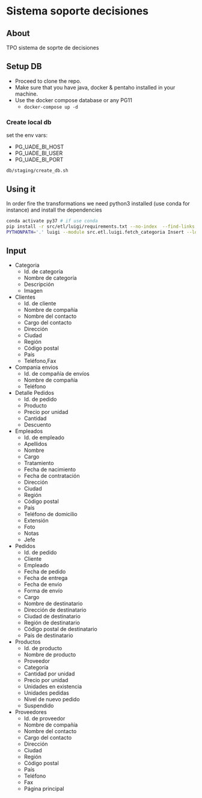 # Sistema soporte decisiones

## About

TPO sistema de soprte de decisiones

## Setup DB

- Proceed to clone the repo.
- Make sure that you have java, docker & pentaho installed in your machine.
- Use the docker compose database or any PG11
  - `docker-compose up -d`

### Create local db

set the env vars:

- PG_UADE_BI_HOST
- PG_UADE_BI_USER
- PG_UADE_BI_PORT

`db/staging/create_db.sh`

## Using it

In order fire the transformations we need python3 installed (use conda for instance) and install the dependencies

```sh
conda activate py37 # if use conda
pip install -r src/etl/luigi/requirements.txt --no-index  --find-links file:/tmp/packages
PYTHONPATH='.' luigi --module src.etl.luigi.fetch_categoria Insert --local-scheduler
```

## Input

- Categoria
  - Id. de categoría
  - Nombre de categoría
  - Descripción
  - Imagen
- Clientes
  - Id. de cliente
  - Nombre de compañía
  - Nombre del contacto
  - Cargo del contacto
  - Dirección
  - Ciudad
  - Región
  - Código postal
  - País
  - Teléfono,Fax
- Compania envios
  - Id. de compañía de envíos
  - Nombre de compañía
  - Teléfono
- Detalle Pedidos
  - Id. de pedido
  - Producto
  - Precio por unidad
  - Cantidad
  - Descuento
- Empleados
  - Id. de empleado
  - Apellidos
  - Nombre
  - Cargo
  - Tratamiento
  - Fecha de nacimiento
  - Fecha de contratación
  - Dirección
  - Ciudad
  - Región
  - Código postal
  - País
  - Teléfono de domicilio
  - Extensión
  - Foto
  - Notas
  - Jefe
- Pedidos
  - Id. de pedido
  - Cliente
  - Empleado
  - Fecha de pedido
  - Fecha de entrega
  - Fecha de envío
  - Forma de envío
  - Cargo
  - Nombre de destinatario
  - Dirección de destinatario
  - Ciudad de destinatario
  - Región de destinatario
  - Código postal de destinatario
  - País de destinatario
- Productos
  - Id. de producto
  - Nombre de producto
  - Proveedor
  - Categoría
  - Cantidad por unidad
  - Precio por unidad
  - Unidades en existencia
  - Unidades pedidas
  - Nivel de nuevo pedido
  - Suspendido
- Proveedores
  - Id. de proveedor
  - Nombre de compañía
  - Nombre del contacto
  - Cargo del contacto
  - Dirección
  - Ciudad
  - Región
  - Código postal
  - País
  - Teléfono
  - Fax
  - Página principal
